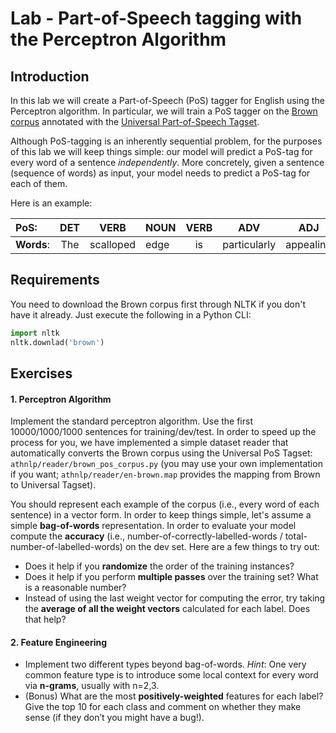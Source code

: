 # Lab - Part-of-Speech tagging with the Perceptron Algorithm


## Introduction

In this lab we will create a Part-of-Speech (PoS) tagger for English using the Perceptron algorithm. 
In particular, we will train a PoS tagger on the [Brown corpus](http://clu.uni.no/icame/manuals/BROWN/INDEX.HTM) annotated with the [Universal Part-of-Speech Tagset](https://arxiv.org/abs/1104.2086). 

Although PoS-tagging is an inherently sequential problem, for the purposes of this lab we will keep things simple: our model will predict a PoS-tag for every word of a sentence *independently*.
More concretely, given a sentence (sequence of words) as input, your model needs to predict a PoS-tag for each of them.

Here is an example:

| **PoS**:   | DET | VERB      | NOUN | VERB |     ADV      | ADJ       | . |
|:-------|:-----:|:-----------:|------|:------:|:--------------:|:-----------:|:---:|
| **Words**: | The | scalloped | edge | is   | particularly | appealing | . |
  

## Requirements
You need to download the Brown corpus first through NLTK if you don't have it already. 
Just execute the following in a Python CLI:

```python
import nltk
nltk.downlad('brown')
``` 

## Exercises


#### 1. Perceptron Algorithm

Implement the standard perceptron algorithm. Use the first 10000/1000/1000 sentences for training/dev/test.
In order to speed up the process for you, we have implemented a simple dataset reader that automatically converts the Brown corpus using the Universal PoS Tagset: `athnlp/reader/brown_pos_corpus.py` (you may use your own implementation if you want; `athnlp/reader/en-brown.map` provides the mapping from Brown to Universal Tagset). 

You should represent each example of the corpus (i.e., every word of each sentence) in a vector form. In order to keep things simple, let's assume a simple **bag-of-words** representation.
In order to evaluate your model compute the **accuracy** (i.e., number-of-correctly-labelled-words / total-number-of-labelled-words) on the dev set.
Here are a few things to try out:
- Does it help if you **randomize** the order of the training instances?
- Does it help if you perform **multiple passes** over the training set? What is a reasonable number?
- Instead of using the last weight vector for computing the error, try taking the **average of all
the weight vectors** calculated for each label. Does that help?

#### 2. Feature Engineering

- Implement two different types beyond bag-of-words. *Hint*: One very common feature type is to 
introduce some local context for every word via **n-grams**, usually with n=2,3. 
- (Bonus) What are the most **positively-weighted** features for each label? Give the
top 10 for each class and comment on whether they make sense (if they
don’t you might have a bug!).






